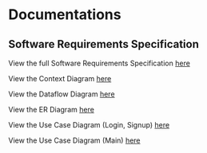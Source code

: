 # Documentations

## Software Requirements Specification
View the full Software Requirements Specification [here](https://github.com/gnohgnij/CZ3003-Group1/blob/main/Documentations/Software%20Requirements%20Specification.pdf)

View the Context Diagram [here]()

View the Dataflow Diagram [here]()

View the ER Diagram [here]()

View the Use Case Diagram (Login, Signup) [here]()

View the Use Case Diagram (Main) [here]()
